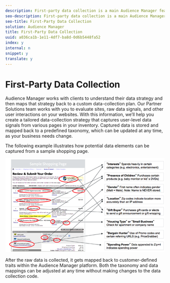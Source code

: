 ```yaml
---
description: First-party data collection is a main Audience Manager feature. This core competency addresses the needs of our customers (publishers or advertisers) who want to use proprietary data as the cornerstone of their marketing programs or for targeting and modeling against other data sources.
seo-description: First-party data collection is a main Audience Manager feature. This core competency addresses the needs of our customers (publishers or advertisers) who want to use proprietary data as the cornerstone of their marketing programs or for targeting and modeling against other data sources.
seo-title: First-Party Data Collection
solution: Audience Manager
title: First-Party Data Collection
uuid: a036ca1b-1e11-4df7-ba8d-0d6b5448fa52
index: y
internal: n
snippet: y
translate: y
---
```


# First-Party Data Collection

Audience Manager works with clients to understand their data strategy and then maps that strategy back to a custom data-collection plan. Our Partner Solutions team works with you to evaluate sites, raw data signals, and other user interactions on your websites. With this information, we’ll help you create a tailored data-collection strategy that captures user-level data signals from various pages in your inventory. Captured data is stored and mapped back to a predefined taxonomy, which can be updated at any time, as your business needs change. 

The following example illustrates how potential data elements can be captured from a sample shopping page. 

![](assets/1st_party_800px.png) 

After the raw data is collected, it gets mapped back to customer-defined traits within the Audience Manager platform. Both the taxonomy and data mappings can be adjusted at any time without making changes to the data collection code. 
